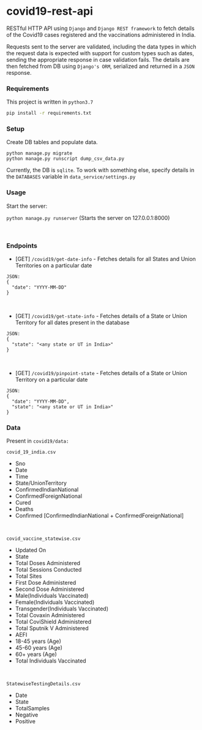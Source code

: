 # covid19-rest-api
RESTful HTTP API using `Django` and `Django REST framework` to fetch details of the Covid19 cases registered and the vaccinations administered in India.

Requests sent to the server are validated, including the data types in which the request data is expected with support for custom types such as dates, sending the appropriate response 
in case validation fails. The details are then fetched from DB using `Django's ORM`, serialized and returned in a `JSON` response.

### Requirements
This project is written in `python3.7`
```bash
pip install -r requirements.txt
```


### Setup
Create DB tables and populate data.
```
python manage.py migrate
python manage.py runscript dump_csv_data.py
```
Currently, the DB is `sqlite`. To work with something else, specify details in the `DATABASES` variable in `data_service/settings.py`


### Usage

Start the server:

`python manage.py runserver` (Starts the server on 127.0.0.1:8000)

<br/>

### Endpoints

- [GET] `/covid19/get-date-info` - Fetches details for all States and Union Territories on a particular date
```
JSON:
{
  "date": "YYYY-MM-DD"
}
```
<br/>

- [GET] `/covid19/get-state-info` - Fetches details of a State or Union Territory for all dates present in the database
```
JSON:
{
  "state": "<any state or UT in India>"
}
```
<br/>

- [GET] `/covid19/pinpoint-state` - Fetches details of a State or Union Territory on a particular date
```
JSON:
{
  "date": "YYYY-MM-DD",
  "state": "<any state or UT in India>"
}
```

### Data
Present in `covid19/data:`

`covid_19_india.csv`
- Sno
- Date
- Time
- State/UnionTerritory
- ConfirmedIndianNational
- ConfirmedForeignNational
- Cured
- Deaths
- Confirmed [ConfirmedIndianNational + ConfirmedForeignNational]

<br/>

`covid_vaccine_statewise.csv`
- Updated On
- State
- Total Doses Administered
- Total Sessions Conducted
- Total Sites
- First Dose Administered
- Second Dose Administered
- Male(Individuals Vaccinated)
- Female(Individuals Vaccinated)
- Transgender(Individuals Vaccinated)
- Total Covaxin Administered
- Total CoviShield Administered
- Total Sputnik V Administered
- AEFI
- 18-45 years (Age)
- 45-60 years (Age)
- 60+ years (Age)
- Total Individuals Vaccinated

<br/>

`StatewiseTestingDetails.csv`
- Date
- State	
- TotalSamples	
- Negative	
- Positive
